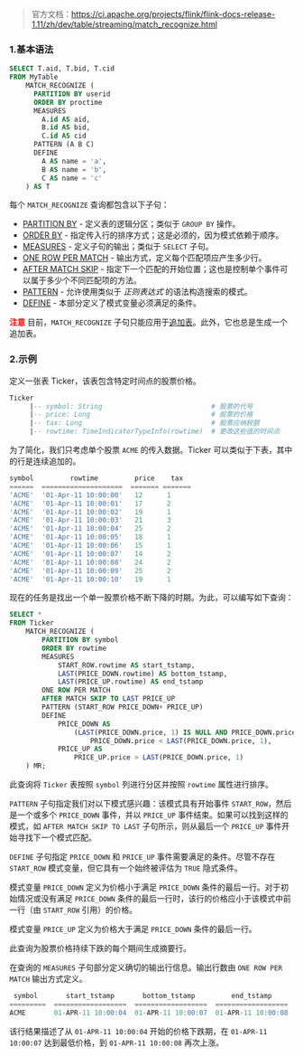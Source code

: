 > 官方文档：https://ci.apache.org/projects/flink/flink-docs-release-1.11/zh/dev/table/streaming/match_recognize.html



### 1.基本语法

```sql
SELECT T.aid, T.bid, T.cid
FROM MyTable
    MATCH_RECOGNIZE (
      PARTITION BY userid
      ORDER BY proctime
      MEASURES
        A.id AS aid,
        B.id AS bid,
        C.id AS cid
      PATTERN (A B C)
      DEFINE
        A AS name = 'a',
        B AS name = 'b',
        C AS name = 'c'
    ) AS T
```

每个 `MATCH_RECOGNIZE` 查询都包含以下子句：

- [PARTITION BY](https://ci.apache.org/projects/flink/flink-docs-release-1.11/zh/dev/table/streaming/match_recognize.html#partitioning) - 定义表的逻辑分区；类似于 `GROUP BY` 操作。
- [ORDER BY](https://ci.apache.org/projects/flink/flink-docs-release-1.11/zh/dev/table/streaming/match_recognize.html#order-of-events) - 指定传入行的排序方式；这是必须的，因为模式依赖于顺序。
- [MEASURES](https://ci.apache.org/projects/flink/flink-docs-release-1.11/zh/dev/table/streaming/match_recognize.html#define--measures) - 定义子句的输出；类似于 `SELECT` 子句。
- [ONE ROW PER MATCH](https://ci.apache.org/projects/flink/flink-docs-release-1.11/zh/dev/table/streaming/match_recognize.html#output-mode) - 输出方式，定义每个匹配项应产生多少行。
- [AFTER MATCH SKIP](https://ci.apache.org/projects/flink/flink-docs-release-1.11/zh/dev/table/streaming/match_recognize.html#after-match-strategy) - 指定下一个匹配的开始位置；这也是控制单个事件可以属于多少个不同匹配项的方法。
- [PATTERN](https://ci.apache.org/projects/flink/flink-docs-release-1.11/zh/dev/table/streaming/match_recognize.html#defining-a-pattern) - 允许使用类似于 *正则表达式* 的语法构造搜索的模式。
- [DEFINE](https://ci.apache.org/projects/flink/flink-docs-release-1.11/zh/dev/table/streaming/match_recognize.html#define--measures) - 本部分定义了模式变量必须满足的条件。

**<font color=red>注意</font>** 目前，`MATCH_RECOGNIZE` 子句只能应用于[追加表](https://ci.apache.org/projects/flink/flink-docs-release-1.11/zh/dev/table/streaming/dynamic_tables.html#update-and-append-queries)。此外，它也总是生成一个追加表。



### 2.示例

定义一张表 Ticker，该表包含特定时间点的股票价格。

```sql
Ticker
     |-- symbol: String                           # 股票的代号
     |-- price: Long                              # 股票的价格
     |-- tax: Long                                # 股票应纳税额
     |-- rowtime: TimeIndicatorTypeInfo(rowtime)  # 更改这些值的时间点
```

为了简化，我们只考虑单个股票 `ACME` 的传入数据。Ticker 可以类似于下表，其中的行是连续追加的。

```sql
symbol         rowtime         price    tax
======  ====================  ======= =======
'ACME'  '01-Apr-11 10:00:00'   12      1
'ACME'  '01-Apr-11 10:00:01'   17      2
'ACME'  '01-Apr-11 10:00:02'   19      1
'ACME'  '01-Apr-11 10:00:03'   21      3
'ACME'  '01-Apr-11 10:00:04'   25      2
'ACME'  '01-Apr-11 10:00:05'   18      1
'ACME'  '01-Apr-11 10:00:06'   15      1
'ACME'  '01-Apr-11 10:00:07'   14      2
'ACME'  '01-Apr-11 10:00:08'   24      2
'ACME'  '01-Apr-11 10:00:09'   25      2
'ACME'  '01-Apr-11 10:00:10'   19      1
```

现在的任务是找出一个单一股票价格不断下降的时期。为此，可以编写如下查询：

```sql
SELECT *
FROM Ticker
    MATCH_RECOGNIZE (
        PARTITION BY symbol
        ORDER BY rowtime
        MEASURES
            START_ROW.rowtime AS start_tstamp,
            LAST(PRICE_DOWN.rowtime) AS bottom_tstamp,
            LAST(PRICE_UP.rowtime) AS end_tstamp
        ONE ROW PER MATCH
        AFTER MATCH SKIP TO LAST PRICE_UP
        PATTERN (START_ROW PRICE_DOWN+ PRICE_UP)
        DEFINE
            PRICE_DOWN AS
                (LAST(PRICE_DOWN.price, 1) IS NULL AND PRICE_DOWN.price < START_ROW.price) OR
                    PRICE_DOWN.price < LAST(PRICE_DOWN.price, 1),
            PRICE_UP AS
                PRICE_UP.price > LAST(PRICE_DOWN.price, 1)
    ) MR;
```

此查询将 `Ticker` 表按照 `symbol` 列进行分区并按照 `rowtime` 属性进行排序。

`PATTERN` 子句指定我们对以下模式感兴趣：该模式具有开始事件 `START_ROW`，然后是一个或多个 `PRICE_DOWN` 事件，并以 `PRICE_UP` 事件结束。如果可以找到这样的模式，如 `AFTER MATCH SKIP TO LAST` 子句所示，则从最后一个 `PRICE_UP` 事件开始寻找下一个模式匹配。

`DEFINE` 子句指定 `PRICE_DOWN` 和 `PRICE_UP` 事件需要满足的条件。尽管不存在 `START_ROW` 模式变量，但它具有一个始终被评估为 `TRUE` 隐式条件。

模式变量 `PRICE_DOWN` 定义为价格小于满足 `PRICE_DOWN` 条件的最后一行。对于初始情况或没有满足 `PRICE_DOWN` 条件的最后一行时，该行的价格应小于该模式中前一行（由 `START_ROW` 引用）的价格。

模式变量 `PRICE_UP` 定义为价格大于满足 `PRICE_DOWN` 条件的最后一行。

此查询为股票价格持续下跌的每个期间生成摘要行。

在查询的 `MEASURES` 子句部分定义确切的输出行信息。输出行数由 `ONE ROW PER MATCH` 输出方式定义。

```sql
 symbol       start_tstamp       bottom_tstamp         end_tstamp
=========  ==================  ==================  ==================
ACME       01-APR-11 10:00:04  01-APR-11 10:00:07  01-APR-11 10:00:08
```

该行结果描述了从 `01-APR-11 10:00:04` 开始的价格下跌期，在 `01-APR-11 10:00:07` 达到最低价格，到 `01-APR-11 10:00:08` 再次上涨。